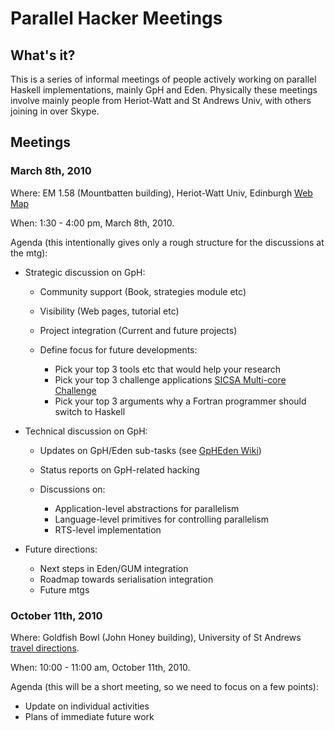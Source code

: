 # Parallel Hacker Meetings


## What's it?



This is a series of informal meetings of people actively working on parallel Haskell
implementations, mainly GpH and Eden. Physically these meetings involve mainly people
from Heriot-Watt and St Andrews Univ, with others joining in over Skype.


## Meetings


### March 8th, 2010



Where: EM 1.58 (Mountbatten building), Heriot-Watt Univ, Edinburgh  [
Web Map](http://www.hw.ac.uk/maps/detailed-campus-map.pdf)



When:  1:30 - 4:00 pm, March 8th, 2010.



Agenda 
(this intentionally gives only a rough structure for the discussions at the mtg):


- Strategic discussion on GpH:

  - Community support (Book, strategies module etc)
  - Visibility (Web pages, tutorial etc)
  - Project integration (Current and future projects)
  - Define focus for future developments: 

    - Pick your top 3 tools etc that would help your research
    - Pick your top 3 challenge applications [
      SICSA Multi-core Challenge](http://www.sicsa.ac.uk/news/sicsa-multicore-challenge)
    - Pick your top 3 arguments why a Fortran programmer should switch to Haskell
- Technical discussion on GpH:

  - Updates on GpH/Eden sub-tasks (see [
    GpHEden Wiki](http://hackage.haskell.org/trac/ghc/wiki/GpHEden))
  - Status reports on GpH-related hacking
  - Discussions on:

    - Application-level abstractions for parallelism
    - Language-level primitives for controlling parallelism
    - RTS-level implementation
- Future directions:

  - Next steps in Eden/GUM integration
  - Roadmap towards serialisation integration
  - Future mtgs

### October 11th, 2010



Where: Goldfish Bowl (John Honey building), University of St Andrews [
travel directions](http://hpc.gap-system.org/hpcgap-wiki/index.php/Contacts#Travel_directions).



When:  10:00 - 11:00 am, October 11th, 2010.



Agenda 
(this will be a short meeting, so we need to focus on a few points):


- Update on individual activities
- Plans of immediate future work
